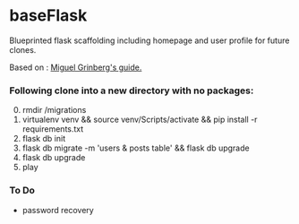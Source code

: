 # baseFlask
Blueprinted flask scaffolding including homepage and user profile for future clones.

Based on : [Miguel Grinberg's guide.](courses.miguelgrinberg.com)

### Following clone into a new directory with no packages:
0. rmdir /migrations
1. virtualenv venv && source venv/Scripts/activate && pip install -r requirements.txt
2. flask db init
3. flask db migrate -m 'users & posts table' && flask db upgrade
4. flask db upgrade
5. play

### To Do
+ password recovery
